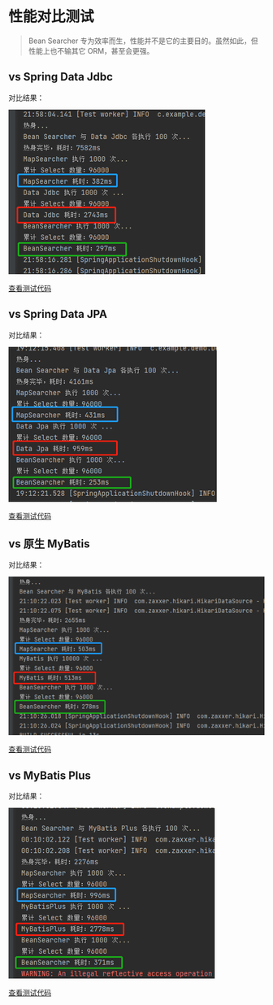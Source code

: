 # 性能对比测试

> Bean Searcher 专为效率而生，性能并不是它的主要目的。虽然如此，但性能上也不输其它 ORM，甚至会更强。

## vs Spring Data Jdbc

对比结果：

![](../assets/vs_data_jdbc.png)

[查看测试代码](./vs-data-jdbc/src/test/java/com/example/demo/DemoApplicationTests.java)

## vs Spring Data JPA

对比结果：

![](../assets/vs_data_jpa.png)

[查看测试代码](./vs-data-jpa/src/test/java/com/example/demo/DemoApplicationTests.java)

## vs 原生 MyBatis

对比结果：

![](../assets/vs_mybatis.png)

[查看测试代码](./vs-mybatis/src/test/java/com/example/demo/DemoApplicationTests.java)

## vs MyBatis Plus

对比结果：

![](../assets/vs_mybatis_plus.png)

[查看测试代码](./vs-mybatis-plus/src/test/java/com/example/demo/DemoApplicationTests.java)

